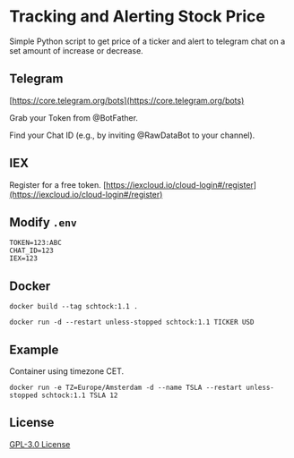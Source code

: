 # Tracking and Alerting Stock Price
Simple Python script to get price of a ticker and alert to telegram chat on a set amount of increase or decrease.

## Telegram
[https://core.telegram.org/bots](https://core.telegram.org/bots)

Grab your Token from @BotFather.

Find your Chat ID (e.g., by inviting @RawDataBot to your channel).

## IEX
Register for a free token.
[https://iexcloud.io/cloud-login#/register](https://iexcloud.io/cloud-login#/register)

## Modify `.env`
```
TOKEN=123:ABC
CHAT_ID=123
IEX=123
```

## Docker
`docker build --tag schtock:1.1 .`

`docker run -d --restart unless-stopped schtock:1.1 TICKER USD`

## Example
Container using timezone CET.

`docker run -e TZ=Europe/Amsterdam -d --name TSLA --restart unless-stopped schtock:1.1 TSLA 12`

## License
[GPL-3.0 License](https://github.com/badsko/schtock/blob/master/LICENSE)